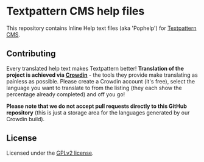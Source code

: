 # Textpattern CMS help files

This repository contains Inline Help text files (aka 'Pophelp') for [Textpattern CMS](https://textpattern.com).

## Contributing

Every translated help text makes Textpattern better! **Translation of the project is achieved via [Crowdin](https://translate.textpattern.com/)** - the tools they provide make translating as painless as possible. Please create a Crowdin account (it's free), select the language you want to translate to from the listing (they each show the percentage already completed) and off you go!

**Please note that we do not accept pull requests directly to this GitHub repository** (this is just a storage area for the languages generated by our Crowdin build).

## License

Licensed under the [GPLv2 license](https://github.com/textpattern/pophelp/blob/master/LICENSE).
